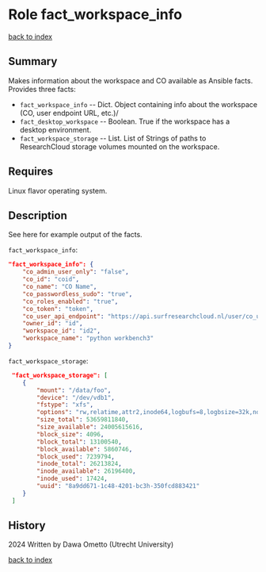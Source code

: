 # Role fact_workspace_info
[back to index](../index.md#Roles)

## Summary
Makes information about the workspace and CO available as Ansible facts. Provides three facts:

- `fact_workspace_info` -- Dict. Object containing info about the workspace (CO, user endpoint URL, etc.)/
- `fact_desktop_workspace` -- Boolean. True if the workspace has a desktop environment.
- `fact_workspace_storage` -- List. List of Strings of paths to ResearchCloud storage volumes mounted on the workspace.

## Requires
Linux flavor operating system.

## Description
See here for example output of the facts.

`fact_workspace_info`:

```json
"fact_workspace_info": {
    "co_admin_user_only": "false",
    "co_id": "coid",
    "co_name": "CO Name",
    "co_passwordless_sudo": "true",
    "co_roles_enabled": "true",
    "co_token": "token",
    "co_user_api_endpoint": "https://api.surfresearchcloud.nl/user/co_users/",
    "owner_id": "id",
    "workspace_id": "id2",
    "workspace_name": "python workbench3"
}
```

`fact_workspace_storage`: 

```json
 "fact_workspace_storage": [
    {
        "mount": "/data/foo",
        "device": "/dev/vdb1",
        "fstype": "xfs",
        "options": "rw,relatime,attr2,inode64,logbufs=8,logbsize=32k,noquota",
        "size_total": 53659811840,
        "size_available": 24005615616,
        "block_size": 4096,
        "block_total": 13100540,
        "block_available": 5860746,
        "block_used": 7239794,
        "inode_total": 26213824,
        "inode_available": 26196400,
        "inode_used": 17424,
        "uuid": "8a9dd671-1c48-4201-bc3h-350fcd883421"
    }
 ]
```

## History
2024 Written by Dawa Ometto (Utrecht University)



[back to index](../index.md#Roles)
